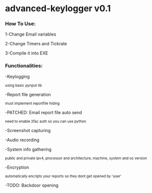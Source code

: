 # advanced-keylogger v0.1

### How To  Use:

1-Change Email variables

2-Change Timers and Tickrate

3-Compile it into EXE


### Functionalities:
  -Keylogging
  
  <sub>using basic pynput lib</sub>
  
  -Report file generation
  
  <sub>must implement reportfile hiding</sub>
  
  -PATCHED: Email report file auto send
  
  <sub>need to enable 2fac auth so you can use python</sub>
  
  -Screenshot capturing
  
  -Audio recording

  -System info gathering

  <sub>public and private ipv4, processor and architecture, machine, system and os version
  
  -Encryption
  
  <sub>automatically encripts your reports so they dont get opened by 'user'

  -TODO: Backdoor opening

